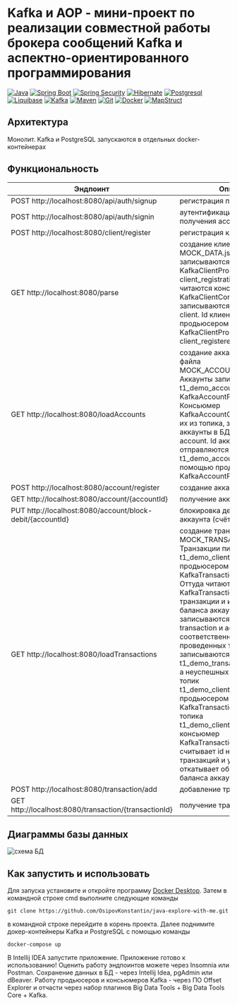 # Kafka и AOP - мини-проект по реализации совместной работы брокера сообщений Kafka и аспектно-ориентированного программирования
[![Java](https://img.shields.io/badge/-Java-F29111?style=for-the-badge&logo=java&logoColor=e38873)](https://www.oracle.com/java/)
[![Spring Boot](https://img.shields.io/badge/-Spring%20Boot-6AAD3D?style=for-the-badge&logo=spring-boot&logoColor=90fd87)](https://spring.io/projects/spring-boot)
[![Spring Security](https://img.shields.io/badge/-Spring%20Security-6AAD3D?style=for-the-badge&logo=spring-security&logoColor=90fd87)](https://spring.io/projects/spring-security)
[![Hibernate](https://img.shields.io/badge/-Hibernate-B6A975?style=for-the-badge&logo=hibernate&logoColor=717c88)](https://hibernate.org/)
[![Postgresql](https://img.shields.io/badge/-postgresql%20-31648C?style=for-the-badge&logo=postgresql&logoColor=FFFFFF)](https://www.postgresql.org/)
[![Liquibase](https://img.shields.io/badge/Liquibase-2a62ff?style=for-the-badge&logo=liquibase&logoColor=white)](https://www.liquibase.com/)
[![Kafka](https://img.shields.io/badge/Kafka-231F20?style=for-the-badge&logo=apache-kafka&logoColor=white)](https://kafka.apache.org/)
[![Maven](https://img.shields.io/badge/-Maven-7D2675?style=for-the-badge&logo=apache&logoColor=e38873)](https://maven.apache.org/)
[![Git](https://img.shields.io/badge/git-%23F05033.svg?style=for-the-badge&logo=git&logoColor=white)](https://git-scm.com/)
[![Docker](https://img.shields.io/badge/docker-%230db7ed.svg?style=for-the-badge&logo=docker&logoColor=white)](https://www.docker.com/)
[![MapStruct](https://img.shields.io/badge/MapStruct-d23120?style=for-the-badge&logo=&logoColor=white)](https://mapstruct.org/)

## Архитектура
Монолит. Kafka и PostgreSQL запускаются в отдельных docker-контейнерах

## Функциональность
| **Эндпоинт** | **Описание** |
| - | - |
|POST http://localhost:8080/api/auth/signup|регистрация пользователя|
|POST http://localhost:8080/api/auth/signin|аутентификация пользователя и получения access-токена|
|POST http://localhost:8080/client/register|регистрация клиента|
|GET http://localhost:8080/parse|создание клиентов из файла MOCK_DATA.json. Клиенты записываются продьюсером KafkaClientProducer в топик client_registration. Оттуда читаются консьюмером KafkaClientConsumer и записываются в БД в таблицу client. Id клиентов отправляются продьюсером KafkaClientProducer в топик client_registered|
|GET http://localhost:8080/loadAccounts|создание аккаунтов клиентов из файла MOCK_ACCOUNT_DATA.json. Аккаунты записываются в топик t1_demo_accounts продьюсером KafkaAccountProducer. Консьюмер KafkaAccountConsumer читает их из топика, записывает аккаунты в БД в таблицу account. Id аккаунтов отправляются в топик t1_demo_accounts_registered с помощью продьюсера KafkaAccountProducer|
|POST http://localhost:8080/account/register|создание аккаунта|
|GET http://localhost:8080/account/{accountId}|получение аккаунта по id|
|PUT http://localhost:8080/account/block-debit/{accountId}|блокировка дебитового аккаунта (счёта) по его id|
|GET http://localhost:8080/loadTransactions|создание транзакций из файла MOCK_TRANSACTION_DATA.json. Транзакции пишутся в топик t1_demo_client_transactions продьюсером KafkaTransactionProducer. Оттуда читаются консьюмером KafkaTransactionConsumer и транзакции и изменение баланса аккаунтов записываются в БД в таблицы transaction и account соответственно. Id успешно проведенных транзакций записываются в топик t1_demo_transactions_registered, а неуспешных транзакций в топик t1_demo_client_transaction_error продьюсером KafkaTransactionProducer. Из топика t1_demo_client_transaction_error консьюмер KafkaTransactionConsumer считывает id неуспешных транзакций и удаляет их из БД и откатывает обратно изменение баланса аккаунта.|
|POST http://localhost:8080/transaction/add|добавление транзакции|
|GET http://localhost:8080/transaction/{transactionId}|получение транзакции по id|


## Диаграммы базы данных
![схема БД](https://github.com/user-attachments/assets/be97952e-5075-4852-bb83-a7abe133f654)

## Как запустить и использовать
Для запуска установите и откройте программу [Docker Desktop](https://www.docker.com/products/docker-desktop/). Затем в командной строке cmd выполните следующие команды

   ```
git clone https://github.com/OsipovKonstantin/java-explore-with-me.git
   ```
в командной строке перейдите в корень проекта. Далее поднимите докер-контейнеры Kafka и PostgreSQL с помощью команды
   ```
docker-compose up
   ```
В Intellij IDEA запустите приложение. Приложение готово к использованию! Оценить работу эндпоинтов можете через Insomnia или Postman. 
Сохранение данных в БД - через Intellij Idea, pgAdmin или dBeaver.
Работу продьюсеров и консьюмеров Kafka - через ПО Offset Explorer и отчасти через набор плагинов Big Data Tools + Big Data Tools Core + Kafka.
